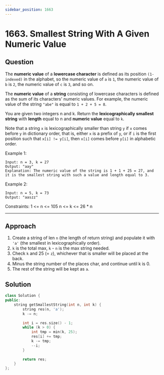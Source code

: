 ```yaml
---
sidebar_position: 1663
---
```


# 1663. Smallest String With A Given Numeric Value

## Question 
The **numeric value** of a **lowercase character** is defined as its position `(1-indexed)` in the alphabet, so the numeric value of `a` is `1`, the numeric value of `b` is `2`, the numeric value of `c` is `3`, and so on.

The **numeric value** of a **string** consisting of lowercase characters is defined as the sum of its characters' numeric values. For example, the numeric value of the string `"abe"` is equal to `1 + 2 + 5 = 8`.

You are given two integers n and k. Return the **lexicographically smallest string** with **length** equal to n and **numeric value** equal to `k`.

Note that a string `x` is lexicographically smaller than string `y` if `x` comes before `y` in dictionary order, that is, either `x` is a prefix of `y`, or if `i` is the first position such that `x[i] != y[i]`, then `x[i]` comes before `y[i]` in alphabetic order.

Example 1:
```
Input: n = 3, k = 27
Output: "aay"
Explanation: The numeric value of the string is 1 + 1 + 25 = 27, and it is the smallest string with such a value and length equal to 3.
```
Example 2:
```
Input: n = 5, k = 73
Output: "aaszz"
```

Constraints:
1 <= n <= 105
n <= k <= 26 * n

---

## Approach
1. Create a string of len `n` (the length of return string) and populate it with `'a'` (the smallest in lexicographically order).
2. `k` is the total max, `k` - `n` is the max string needed.
3. Check `k` and 25 (= `z`), whichever that is smaller will be placed at the back.
4. Minus the string number of the places char, and continue until k is 0.
5. The rest of the string will be kept as `a`.

## Solution

```cpp
class Solution {
public:
    string getSmallestString(int n, int k) {
        string res(n, 'a');
        k -= n;
        
        int i = res.size() - 1;
        while (k > 0) {
            int tmp = min(k, 25);
            res[i] += tmp;
            k -= tmp;
            --i;
        }
        
        return res;
    }
};
```